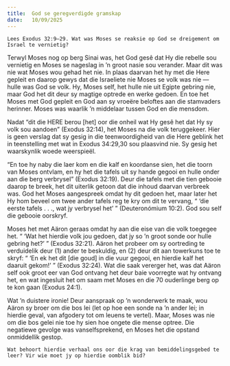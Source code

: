 ```yaml
---
title:  God se geregverdigde gramskap
date:   10/09/2025
---
```


`Lees Exodus 32:9–29. Wat was Moses se reaksie op God se dreigement om Israel te vernietig?`

Terwyl Moses nog op berg Sinai was, het God gesê dat Hy die rebelle sou vernietig en Moses se nageslag in ’n groot nasie sou verander. Maar dit was nie wat Moses wou gehad het nie.  In plaas daarvan het hy met die Here gepleit en daarop gewys dat die Israeliete nie Moses se volk was nie — hulle was God se volk. Hy, Moses self, het hulle nie uit Egipte gebring nie, maar God het dit deur sy magtige optrede en werke gedoen. En toe het Moses met God gepleit en God aan sy vroeëre beloftes aan die stamvaders herinner. Moses was waarlik ’n middelaar tussen God en die mensdom.

Nadat “dit die HERE berou [het] oor die onheil wat Hy gesê het dat Hy sy volk sou aandoen” (Exodus 32:14), het Moses na die volk teruggekeer. Hier is geen verslag dat sy gesig in die teenwoordigheid van die Here geblink het in teenstelling met wat in Exodus 34:29,30 sou plaasvind nie. Sy gesig het waarskynlik woede weerspieël.

“En toe hy naby die laer kom en die kalf en koordanse sien, het die toorn van Moses ontvlam, en hy het die tafels uit sy hande gegooi en hulle onder aan die berg verbrysel” (Exodus 32:19). Deur die tafels met die tien gebooie daarop te breek, het dit uiterlik getoon dat die inhoud daarvan verbreek was. God het Moses aangespreek omdat hy dit gedoen het, maar later het Hy hom beveel om twee ander tafels reg te kry om dit te vervang, “ ‘die eerste tafels . . ., wat jy verbrysel het’ ” (Deuteronómium 10:2). God sou self die gebooie oorskryf.

Moses het met Aäron geraas omdat hy aan die eise van die volk toegegee het. “ ‘Wat het hierdie volk jou gedoen, dat jy so ’n groot sonde oor hulle gebring het?’ ” (Exodus 32:21). Aäron het probeer om sy oortreding te verduidelik deur (1) ander te beskuldig, en (2) deur dit aan towerkuns toe te skryf: “ ‘En ek het dit [die goud] in die vuur gegooi, en hierdie kalf het daaruit gekom!’ ” (Exodus 32:24). Wat die saak vererger het, was dat Aäron self ook groot eer van God ontvang het deur baie voorregte wat hy ontvang het, en wat ingesluit het om saam met Moses en die 70 ouderlinge berg op te kon gaan (Exodus 24:1).

Wat ’n duistere ironie! Deur aanspraak op ’n wonderwerk te maak, wou Aäron sy broer om die bos lei (let op hoe een sonde na ’n ander lei; in hierdie geval, van afgodery tot om leuens te vertel). Maar, Moses was nie om die bos gelei nie toe hy sien hoe ongete die mense optree. Die negatiewe gevolge was vanselfsprekend, en Moses het die opstand onmiddellik gestop.

`Wat behoort hierdie verhaal ons oor die krag van bemiddelingsgebed te leer? Vir wie moet jy op hierdie oomblik bid?`